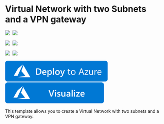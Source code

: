 # Virtual Network with two Subnets and a VPN gateway

<IMG SRC="https://azurequickstartsservice.blob.core.windows.net/badges/arm-asm-s2s/PublicLastTestDate.svg" />&nbsp;
<IMG SRC="https://azurequickstartsservice.blob.core.windows.net/badges/arm-asm-s2s/PublicDeployment.svg" />&nbsp;

<IMG SRC="https://azurequickstartsservice.blob.core.windows.net/badges/arm-asm-s2s/FairfaxLastTestDate.svg" />&nbsp;
<IMG SRC="https://azurequickstartsservice.blob.core.windows.net/badges/arm-asm-s2s/FairfaxDeployment.svg" />&nbsp;

<IMG SRC="https://azurequickstartsservice.blob.core.windows.net/badges/arm-asm-s2s/BestPracticeResult.svg" />&nbsp;
<IMG SRC="https://azurequickstartsservice.blob.core.windows.net/badges/arm-asm-s2s/CredScanResult.svg" />&nbsp;

<a href="https://portal.azure.com/#create/Microsoft.Template/uri/https%3A%2F%2Fraw.githubusercontent.com%2FAzure%2Fazure-quickstart-templates%2Fmaster%2Farm-asm-s2s%2Fazuredeploy.json" target="_blank">
    <img src="https://raw.githubusercontent.com/Azure/azure-quickstart-templates/master/1-CONTRIBUTION-GUIDE/images/deploytoazure.svg?sanitize=true"/>
</a>
<a href="http://armviz.io/#/?load=https%3A%2F%2Fraw.githubusercontent.com%2FAzure%2Fazure-quickstart-templates%2Fmaster%2Farm-asm-s2s%2Fazuredeploy.json" target="_blank">
    <img src="https://raw.githubusercontent.com/Azure/azure-quickstart-templates/master/1-CONTRIBUTION-GUIDE/images/visualizebutton.svg?sanitize=true"/>
</a>

This template allows you to create a Virtual Network with two subnets and a VPN gateway.


